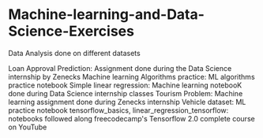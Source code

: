 # Machine-learning-and-Data-Science-Exercises
Data Analysis done on different datasets

Loan Approval Prediction:
     Assignment done during the Data Science internship by Zenecks
Machine learning Algorithms practice:
     ML algorithms practice notebook
Simple linear regression:
     Machine learning notebooK done during Data Science internship classes
Tourism Problem:
     Machine learning assignment done during Zenecks internship
Vehicle dataset:
     ML practice notebook
tensorflow_basics, linear_regression_tensorflow:
     notebooks followed along freecodecamp's Tensorflow 2.0 complete course on YouTube
